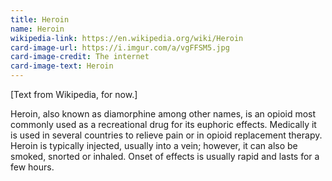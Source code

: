 ```yaml
---
title: Heroin
name: Heroin
wikipedia-link: https://en.wikipedia.org/wiki/Heroin
card-image-url: https://i.imgur.com/a/vgFFSM5.jpg
card-image-credit: The internet
card-image-text: Heroin
---
```


[Text from Wikipedia, for now.]

Heroin, also known as diamorphine among other names, is an opioid most commonly used as a recreational drug for its euphoric effects. Medically it is used in several countries to relieve pain or in opioid replacement therapy. Heroin is typically injected, usually into a vein; however, it can also be smoked, snorted or inhaled. Onset of effects is usually rapid and lasts for a few hours.
